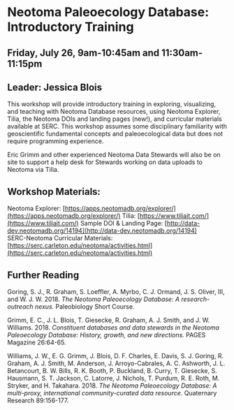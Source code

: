 # Neotoma Paleoecology Database:  Introductory Training

## Friday, July 26, 9am-10:45am and 11:30am-11:15pm

## Leader:  Jessica Blois

This workshop will provide introductory training in exploring, visualizing, and teaching with Neotoma Database resources, using Neotoma Explorer, Tilia, the Neotoma DOIs and landing pages (new!), and curricular materials available at SERC.  This workshop assumes some disciplinary familiarity with geoscientific fundamental concepts and paleoecological data but does not require programming experience.  

Eric Grimm and other experienced Neotoma Data Stewards will also be on site to support a help desk for Stewards working on data uploads to Neotoma via Tilia.

## Workshop Materials:
Neotoma Explorer:  [https://apps.neotomadb.org/explorer/](https://apps.neotomadb.org/explorer/)
Tilia: [https://www.tiliait.com/](https://www.tiliait.com/)
Sample DOI & Landing Page: [http://data-dev.neotomadb.org/14194](http://data-dev.neotomadb.org/14194)  
SERC-Neotoma Curricular Materials: [https://serc.carleton.edu/neotoma/activities.html](https://serc.carleton.edu/neotoma/activities.html)

## Further Reading
Goring, S. J., R. Graham, S. Loeffler, A. Myrbo, C. J. Ormand, J. S. Oliver, III, and W. J. W. 2018. *The Neotoma Paleoecology Database: A research-outreach nexus.* Paleobiology Short Course.

Grimm, E. C., J. L. Blois, T. Giesecke, R. Graham, A. J. Smith, and J. W. Williams. 2018. *Constituent databases and data stewards in the Neotoma Paleoecology Database: History, growth, and new directions.* PAGES Magazine 26:64-65.

Williams, J. W., E. G. Grimm, J. Blois, D. F. Charles, E. Davis, S. J. Goring, R. Graham, A. J. Smith, M. Anderson, J. Arroyo-Cabrales, A. C. Ashworth, J. L. Betancourt, B. W. Bills, R. K. Booth, P. Buckland, B. Curry, T. Giesecke, S. Hausmann, S. T. Jackson, C. Latorre, J. Nichols, T. Purdum, R. E. Roth, M. Stryker, and H. Takahara. 2018. *The Neotoma Paleoecology Database: A multi-proxy, international community-curated data resource.* Quaternary Research 89:156-177.
